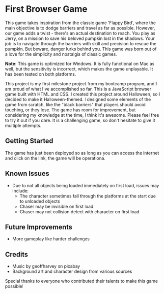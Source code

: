 # First Browser Game

This game takes inspiration from the classic game 'Flappy Bird', where the main objective is to dodge barriers and travel as far as possible. However, our game adds a twist - there's an actual destination to reach. You play as Jerry, on a mission to save his beloved pumpkin lost in the shadows. Your job is to navigate through the barriers with skill and precision to rescue the pumpkin. But beware, danger lurks behind you. This game was born out of a love for the simplicity and nostalgia of classic games.

**Note:** This game is optimized for Windows. It is fully functional on Mac as well, but the sensitivity is incorrect, which makes the game unplayable. It has been tested on both platforms.

This project is my first milestone project from my bootcamp program, and I am proud of what I've accomplished so far. This is a JavaScript browser game built with HTML and CSS. I created this project around Halloween, so I decided to make it Halloween-themed. I designed some elements of the game from scratch, like the "black barriers" that players should avoid touching, or they lose. The game has room for improvement, but considering my knowledge at the time, I think it's awesome. Please feel free to try it out if you dare. It is a challenging game, so don't hesitate to give it multiple attempts.

## Getting Started

The game has just been deployed so as long as you can access the internet and click on the link, the game will be operationa. 

## Known Issues

- Due to not all objects being loaded immediately on first load, issues may include: 
    - The character sometimes fall through the platforms at the start due to unloaded objects
    - Chaser may be invisible on first load
    - Chaser may not collision detect with character on first load

## Future Improvements

- More gameplay like harder challenges

## Credits

- Music by geoffharvey on pixabay
- Background art and character design from various sources

Special thanks to everyone who contributed their talents to make this game possible!